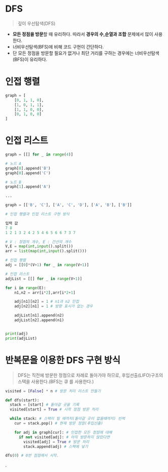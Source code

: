 # DFS

> 깊이 우선탐색(DFS)

- **모든 정점을 방문**할 때 유리하다. 따라서 **경우의 수,순열과 조합** 문제에서 많이 사용한다.
- 너비우선탐색(BFS)에 비해 코드 구현이 간단하다.
- 단 모든 정점을 방문할 필요가 없거나 최단 거리를 구하는 경우에는 너비우선탐색(BFS)이 유리하다.

# 인접 행렬

```python
graph = [
    [0, 1, 1, 0],
    [1, 0, 1, 1],
    [1, 1, 0, 0],
    [0, 1, 0, 0]
]
```

# 인접 리스트

```python
graph = [[] for _ in range(4)]

# 노드 A
graph[0].append('B')
graph[0].append('C')

# 노드 B
graph[1].append('A')

...

graph = [['B', 'C'], ['A', 'C', 'D'], ['A', 'B'], ['B']]

```

```python
# 인접 행렬과 인접 리스트 구현 방식

입력 값
7 8
1 2 1 3 2 4 2 5 4 6 5 6 6 7 3 7

# V : 정점의 개수, E : 간선의 개수
V,E = map(int,input().split())
arr = list(map(int,input().split()))

# 인접 행렬
adj = [[0]*(V+1) for _ in range(V+1)]

# 인접 리스트
adjList = [[] for _ in range(V+1)]

for i in range(E):
    n1,n2 = arr[i*2],arr[i*2+1]

    adj[n1][n2] = 1 # n1과 n2 인접
    adj[n2][n1] = 1 # 방향 표시가 없는 경우

    adjList[n1].append(n2)
    adjList[n2].append(n1)


print(adj)
print(adjList)
```

# 반복문을 이용한 DFS 구현 방식

> DFS는 직전에 방문한 정점으로 차례로 돌아가야 하므로, 후입선출(LIFO)구조의 스택을 사용한다.(BFS는 큐 를 사용한다.)

```python
visited = [False] * n # 방문 처리 리스트 만들기

def dfs(start):
  stack = [start] # 돌아갈 곳을 기록
  visited[start] = True # 시작 정점 방문 처리

  while stack: # 스택이 빌 때까지(돌아갈 곳이 없을떄까지) 빈벅
    cur = stack.pop() # 현재 방문 정점(후입선출)

    for adj in graph[cur]: # 인접한 모든 정점에 대해
      if not visited[adj]: # 아직 방문하지 않았다면
        visited[adj] = True # 방문 처리
        stack.append(adj) # 스택에 넣기

dfs(0) # 0번 점점에서 시작.
```

.
